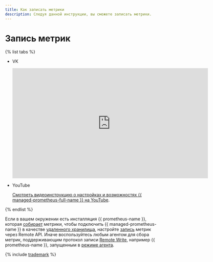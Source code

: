 ```yaml
---
title: Как записать метрики
description: Следуя данной инструкции, вы сможете записать метрики.
---
```


# Запись метрик


{% list tabs %}

- VK

  <iframe src="https://vk.com/video_ext.php?oid=-200452713&id=456239450&hash=8fa7722c8be1c400" width="640" height="360" frameborder="0" allowfullscreen="1" allow="autoplay; encrypted-media; fullscreen; picture-in-picture"></iframe><br>

- YouTube

  [Смотреть видеоинструкцию о настройках и возможностях {{ managed-prometheus-full-name }} на YouTube](https://youtu.be/KjDtR_zysPM).

{% endlist %}




Если в вашем окружении есть инсталляция {{ prometheus-name }}, которая [собирает](https://prometheus.io/docs/prometheus/latest/configuration/configuration/#scrape_config) метрики, чтобы подключить {{ managed-prometheus-name }} в качестве [удаленного хранилища](https://prometheus.io/docs/prometheus/latest/storage/#remote-storage-integrations), настройте [запись](remote-write.md) метрик через Remote API. Иначе воспользуйтесь любым агентом для сбора метрик, поддерживающим протокол записи [Remote Write](https://prometheus.io/docs/prometheus/latest/configuration/configuration/#remote_write), например {{ prometheus-name }}, запущенным в [режиме агента](https://prometheus.io/docs/prometheus/latest/feature_flags/#prometheus-agent).

{% include [trademark](../../../../_includes/monitoring/trademark.md) %}
